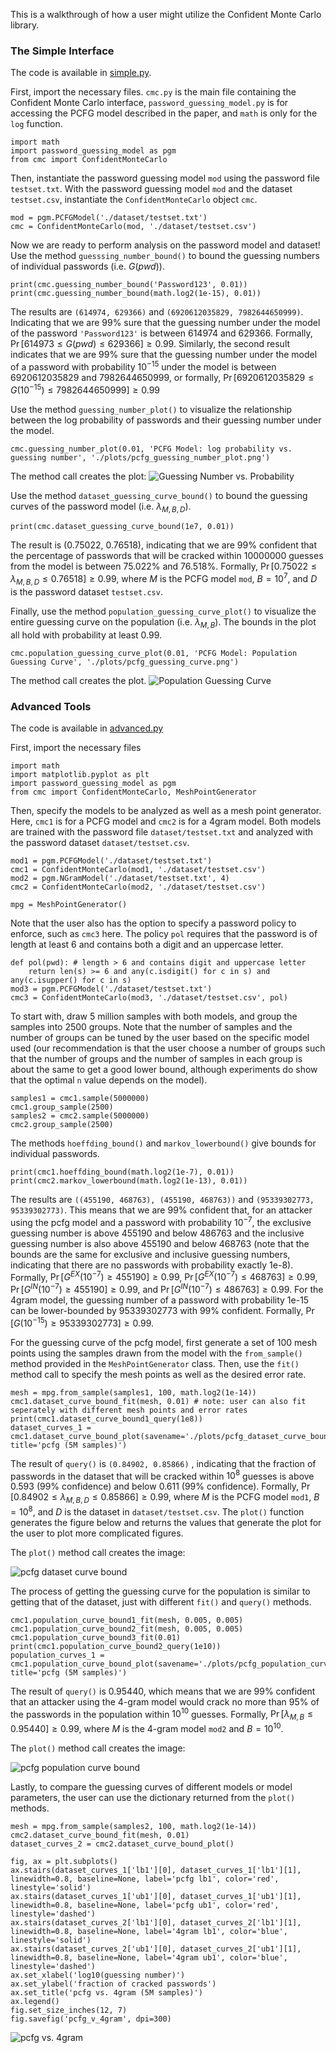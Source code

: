 This is a walkthrough of how a user might utilize the Confident Monte Carlo library.

### The Simple Interface

The code is available in [simple.py](simple.py).

First, import the necessary files. `cmc.py` is the main file containing the Confident Monte Carlo interface, `password_guessing_model.py` is for accessing the PCFG model described in the paper, and `math` is only for the `log` function.

    import math
    import password_guessing_model as pgm
    from cmc import ConfidentMonteCarlo

Then, instantiate the password guessing model `mod` using the password file `testset.txt`. With the password guessing model `mod` and the dataset `testset.csv`, instantiate the `ConfidentMonteCarlo` object `cmc`.

    mod = pgm.PCFGModel('./dataset/testset.txt')
    cmc = ConfidentMonteCarlo(mod, './dataset/testset.csv')

Now we are ready to perform analysis on the password model and dataset! Use the method `guesssing_number_bound()` to bound the guessing numbers of individual passwords (i.e. $G(pwd)$).

    print(cmc.guessing_number_bound('Password123', 0.01))
    print(cmc.guessing_number_bound(math.log2(1e-15), 0.01))

The results are `(614974, 629366)` and `(6920612035829, 7982644650999)`. Indicating that we are 99% sure that the guessing number under the model of the password `'Password123'` is between 614974 and 629366. Formally, $\Pr[614973 \leq G(pwd) \leq 629366] \geq 0.99$. Similarly, the second result indicates that we are 99% sure that the guessing number under the model of a password with probability $10^{-15}$ under the model is between 6920612035829 and 7982644650999, or formally, $\Pr[6920612035829 \leq G(10^{-15}) \leq 7982644650999] \geq 0.99$

Use the method `guessing_number_plot()` to visualize the relationship between the log probability of passwords and their guessing number under the model.

    cmc.guessing_number_plot(0.01, 'PCFG Model: log probability vs. guessing number', './plots/pcfg_guessing_number_plot.png')

The method call creates the plot:
![Guessing Number vs. Probability](./plots/pcfg_guessing_number_plot.png)

Use the method `dataset_guessing_curve_bound()` to bound the guessing curves of the password model (i.e. $\lambda_{M,B,D}$).

    print(cmc.dataset_guessing_curve_bound(1e7, 0.01))

The result is (0.75022, 0.76518), indicating that we are 99% confident that the percentage of passwords that will be cracked within 10000000 guesses from the model is between 75.022% and 76.518%. Formally, $\Pr[0.75022 \leq \lambda_{M,B,D} \leq 0.76518] \geq 0.99$, where $M$ is the PCFG model `mod`, $B=10^7$, and $D$ is the password dataset `testset.csv`.

Finally, use the method `population_guessing_curve_plot()` to visualize the entire guessing curve on the population (i.e. $\lambda_{M,B}$). The bounds in the plot all hold with probability at least 0.99.

    cmc.population_guessing_curve_plot(0.01, 'PCFG Model: Population Guessing Curve', './plots/pcfg_guessing_curve.png')

The method call creates the plot.
![Population Guessing Curve](./plots/pcfg_guessing_curve.png)


### Advanced Tools

The code is available in [advanced.py](advanced.py)

First, import the necessary files

    import math
    import matplotlib.pyplot as plt
    import password_guessing_model as pgm
    from cmc import ConfidentMonteCarlo, MeshPointGenerator

Then, specify the models to be analyzed as well as a mesh point generator. Here, `cmc1` is for a PCFG model and `cmc2` is for a 4gram model. Both models are trained with the password file `dataset/testset.txt` and analyzed with the password dataset `dataset/testset.csv`.

    mod1 = pgm.PCFGModel('./dataset/testset.txt')
    cmc1 = ConfidentMonteCarlo(mod1, './dataset/testset.csv')
    mod2 = pgm.NGramModel('./dataset/testset.txt', 4)
    cmc2 = ConfidentMonteCarlo(mod2, './dataset/testset.csv')

    mpg = MeshPointGenerator()

Note that the user also has the option to specify a password policy to enforce, such as `cmc3` here. The policy `pol` requires that the password is of length at least 6 and contains both a digit and an uppercase letter.

    def pol(pwd): # length > 6 and contains digit and uppercase letter
        return len(s) >= 6 and any(c.isdigit() for c in s) and any(c.isupper() for c in s)
    mod3 = pgm.PCFGModel('./dataset/testset.txt')
    cmc3 = ConfidentMonteCarlo(mod3, './dataset/testset.csv', pol)

To start with, draw 5 million samples with both models, and group the samples into 2500 groups. Note that the number of samples and the number of groups can be tuned by the user based on the specific model used (our recommendation is that the user choose a number of groups such that the number of groups and the number of samples in each group is about the same to get a good lower bound, although experiments do show that the optimal `n` value depends on the model).

    samples1 = cmc1.sample(5000000)
    cmc1.group_sample(2500)
    samples2 = cmc2.sample(5000000)
    cmc2.group_sample(2500)

The methods `hoeffding_bound()` and `markov_lowerbound()` give bounds for individual passwords.

    print(cmc1.hoeffding_bound(math.log2(1e-7), 0.01))
    print(cmc2.markov_lowerbound(math.log2(1e-13), 0.01))

The results are `((455190, 468763), (455190, 468763))` and `(95339302773, 95339302773)`. This means that we are 99% confident that, for an attacker using the pcfg model and a password with probability $10^{-7}$, the exclusive guessing number is above 455190 and below 486763 and the inclusive guessing number is also above 455190 and below 468763 (note that the bounds are the same for exclusive and inclusive guessing numbers, indicating that there are no passwords with probability exactly 1e-8). Formally, $\Pr[G^{EX}(10^{-7}) \geq 455190] \geq 0.99$, $\Pr[G^{EX}(10^{-7}) \leq 468763] \geq 0.99$, $\Pr[G^{IN}(10^{-7}) \geq 455190] \geq 0.99$, and $\Pr[G^{IN}(10^{-7}) \leq 486763] \geq 0.99$. For the 4gram model, the guessing number of a password with probability 1e-15 can be lower-bounded by 95339302773 with 99% confident. Formally, $\Pr[G(10^{-15}) \geq 95339302773] \geq 0.99$.

For the guessing curve of the pcfg model, first generate a set of 100 mesh points using the samples drawn from the model with the `from_sample()` method provided in the `MeshPointGenerator` class. Then, use the `fit()` method call to specify the mesh points as well as the desired error rate. 

    mesh = mpg.from_sample(samples1, 100, math.log2(1e-14))
    cmc1.dataset_curve_bound_fit(mesh, 0.01) # note: user can also fit seperately with different mesh points and error rates
    print(cmc1.dataset_curve_bound1_query(1e8))
    dataset_curves_1 = cmc1.dataset_curve_bound_plot(savename='./plots/pcfg_dataset_curve_bound.png', title='pcfg (5M samples)')

The result of `query()` is `(0.84902, 0.85866)` , indicating that the fraction of passwords in the dataset that will be cracked within $10^8$ guesses is above 0.593 (99% confidence) and below 0.611 (99% confidence). Formally, $\Pr[0.84902 \leq \lambda_{M,B,D} \leq 0.85866] \geq 0.99$, where $M$ is the PCFG model `mod1`, $B=10^8$, and $D$ is the dataset in `dataset/testset.csv`. The `plot()` function generates the figure below and returns the values that generate the plot for the user to plot more complicated figures.

The `plot()` method call creates the image:

![pcfg dataset curve bound](plots/pcfg_dataset_curve_bound.png)

The process of getting the guessing curve for the population is similar to getting that of the dataset, just with different `fit()` and `query()` methods.

    cmc1.population_curve_bound1_fit(mesh, 0.005, 0.005)
    cmc1.population_curve_bound2_fit(mesh, 0.005, 0.005)
    cmc1.population_curve_bound3_fit(0.01)
    print(cmc1.population_curve_bound2_query(1e10))
    population_curves_1 = cmc1.population_curve_bound_plot(savename='./plots/pcfg_population_curve_bound.png', title='pcfg (5M samples)')

The result of `query()` is 0.95440, which means that we are 99% confident that an attacker using the 4-gram model would crack no more than 95% of the passwords in the population within $10^{10}$ guesses. Formally, $\Pr[\lambda_{M,B} \leq 0.95440] \geq 0.99$, where $M$ is the 4-gram model `mod2` and $B=10^{10}$.

The `plot()` method call creates the image:

![pcfg population curve bound](plots/pcfg_population_curve_bound.png)

Lastly, to compare the guessing curves of different models or model parameters, the user can use the dictionary returned from the `plot()` methods.

    mesh = mpg.from_sample(samples2, 100, math.log2(1e-14))
    cmc2.dataset_curve_bound_fit(mesh, 0.01)
    dataset_curves_2 = cmc2.dataset_curve_bound_plot()

    fig, ax = plt.subplots()
    ax.stairs(dataset_curves_1['lb1'][0], dataset_curves_1['lb1'][1], linewidth=0.8, baseline=None, label='pcfg lb1', color='red', linestyle='solid')
    ax.stairs(dataset_curves_1['ub1'][0], dataset_curves_1['ub1'][1], linewidth=0.8, baseline=None, label='pcfg ub1', color='red', linestyle='dashed')
    ax.stairs(dataset_curves_2['lb1'][0], dataset_curves_2['lb1'][1], linewidth=0.8, baseline=None, label='4gram lb1', color='blue', linestyle='solid')
    ax.stairs(dataset_curves_2['ub1'][0], dataset_curves_2['ub1'][1], linewidth=0.8, baseline=None, label='4gram ub1', color='blue', linestyle='dashed')
    ax.set_xlabel('log10(guessing number)')
    ax.set_ylabel('fraction of cracked passwords')
    ax.set_title('pcfg vs. 4gram (5M samples)')
    ax.legend()
    fig.set_size_inches(12, 7)
    fig.savefig('pcfg_v_4gram', dpi=300)

![pcfg vs. 4gram](plots/pcfg_v_4gram.png)

